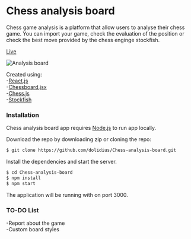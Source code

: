 # Chess analysis board

Chess game analysis is a platform that allow users to analyse their chess game. You can import your game, check the evaluation of the position or check the best move provided by the chess enginge stockfish.

[Live](https://eloquent-goodall-82cf88.netlify.app/)

![Analysis board](https://i.imgur.com/aKLMNIf.png)

Created using:\
-[React.js](https://reactjs.org/)\
-[Chessboard.jsx](https://chessboardjsx.com/)\
-[Chess.js](https://github.com/jhlywa/chess.js)\
-[Stockfish](https://stockfishchess.org/)

### Installation

Chess analysis board app requires [Node.js](https://nodejs.org/) to run app locally.

Download the repo by downloading zip or cloning the repo:

```sh
$ git clone https://github.com/dolidius/Chess-analysis-board.git
```

Install the dependencies and start the server.

```sh
$ cd Chess-analysis-board
$ npm install
$ npm start
```

The application will be running with on port 3000.

### TO-DO List
-Report about the game\
-Custom board styles
